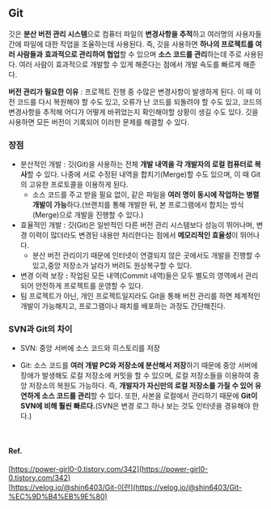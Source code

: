 ## Git

깃은 **분산 버전 관리 시스템**으로 컴퓨터 파일의 **변경사항을 추적**하고 여러명의 사용자들 간에 파일에 대한 작업을 조율하는데 사용된다. 즉, 깃을 사용하면 **하나의 프로젝트를 여러 사람들과** **효과적으로 관리하여 협업**할 수 있으며 **소스 코드를 관리**하는데 주로 사용된다. 여러 사람이 효과적으로 개발할 수 있게 해준다는 점에서 개발 속도를 빠르게 해준다.

**버전 관리가 필요한 이유** : 프로젝트 진행 중 수많은 변경사항이 발생하게 된다. 이 때 이전 코드를 다시 복원해야 할 수도 있고, 오류가 난 코드를 되돌려야 할 수도 있고, 코드의 변경사항을 추적해 어디가 어떻게 바뀌었는지 확인해야할 상황이 생길 수도 있다. 깃을 사용하면 모든 버전이 기록되어 이러한 문제를 해결할 수 있다.

### 장점
- 분산적인 개발 : 깃(Git)을 사용하는 전체 **개발 내역을 각 개발자의 로컬 컴퓨터로 복사**할 수 있다. 나중에 서로 수정된 내역을 합치기(Merge)할 수도 있으며, 이 때 Git의 고유한 프로토콜을 이용하게 된다.
    - 소스 코드를 주고 받을 필요 없이, 같은 파일을 **여러 명이 동시에 작업하는 병렬 개발이 가능**하다.(브랜치를 통해 개발한 뒤, 본 프로그램에서 합치는 방식(Merge)으로 개발을 진행할 수 있다.)
- 효율적인 개발 : 깃(Git)은 일반적인 다른 버전 관리 시스템보다 성능이 뛰어나며, 변경 이력이 많더라도 변경된 내용만 처리한다는 점에서 **메모리적인 효율성**이 뛰어나다.
    - 분산 버전 관리이기 때문에 인터넷이 연결되지 않은 곳에서도 개발을 진행할 수 있고,중앙 저장소가 날라가 버려도 원상복구할 수 있다.
- 변경 이력 보장 **:** 작업된 모든 내역(Commit 내역)들은 모두 별도의 영역에서 관리되어 안전하게 프로젝트를 운영할 수 있다.
- 팀 프로젝트가 아닌, 개인 프로젝트일지라도 Git을 통해 버전 관리를 하면 체계적인 개발이 가능해지고, 프로그램이나 패치를 배포하는 과정도 간단해진다.


### SVN과 Git의 차이
- SVN: 중앙 서버에 소스 코드와 히스토리를 저장 

- Git: 소스 코드를 **여러 개발 PC와 저장소에 분산해서 저장**하기 때문에 중앙 서버에 장애가 발생해도 로컬 저장소에 커밋을 할 수 있으며, 로컬 저장소들을 이용하여 중앙 저장소의 복원도 가능하다. 즉, **개발자가 자신만의 로컬 저장소를 가질 수 있어 유연하게 소스 코드를 관리**할 수 있다.
또한, 사본을 로컬에서 관리하기 때문에 **Git이 SVN에 비해 훨씬 빠르다.**(SVN은 변경 로그 하나 보는 것도 인터넷을 경유해야 한다.)

<br>

#### Ref.
[https://power-girl0-0.tistory.com/342](https://power-girl0-0.tistory.com/342) <br>
[https://velog.io/@shin6403/Git-이란](https://velog.io/@shin6403/Git-%EC%9D%B4%EB%9E%80)
